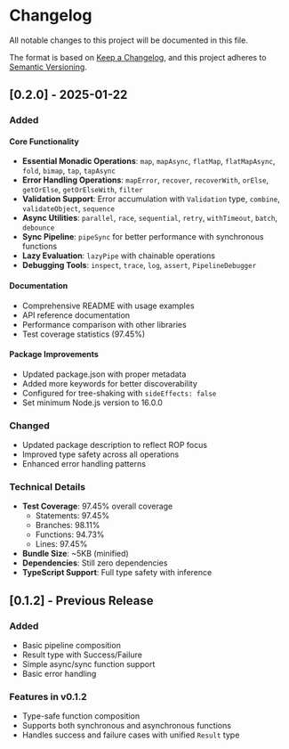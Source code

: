 # Changelog

All notable changes to this project will be documented in this file.

The format is based on [Keep a Changelog](https://keepachangelog.com/en/1.0.0/),
and this project adheres to [Semantic Versioning](https://semver.org/spec/v2.0.0.html).

## [0.2.0] - 2025-01-22

### Added

#### Core Functionality
- **Essential Monadic Operations**: `map`, `mapAsync`, `flatMap`, `flatMapAsync`, `fold`, `bimap`, `tap`, `tapAsync`
- **Error Handling Operations**: `mapError`, `recover`, `recoverWith`, `orElse`, `getOrElse`, `getOrElseWith`, `filter`
- **Validation Support**: Error accumulation with `Validation` type, `combine`, `validateObject`, `sequence`
- **Async Utilities**: `parallel`, `race`, `sequential`, `retry`, `withTimeout`, `batch`, `debounce`
- **Sync Pipeline**: `pipeSync` for better performance with synchronous functions
- **Lazy Evaluation**: `lazyPipe` with chainable operations
- **Debugging Tools**: `inspect`, `trace`, `log`, `assert`, `PipelineDebugger`

#### Documentation
- Comprehensive README with usage examples
- API reference documentation
- Performance comparison with other libraries
- Test coverage statistics (97.45%)

#### Package Improvements
- Updated package.json with proper metadata
- Added more keywords for better discoverability
- Configured for tree-shaking with `sideEffects: false`
- Set minimum Node.js version to 16.0.0

### Changed
- Updated package description to reflect ROP focus
- Improved type safety across all operations
- Enhanced error handling patterns

### Technical Details
- **Test Coverage**: 97.45% overall coverage
  - Statements: 97.45%
  - Branches: 98.11%
  - Functions: 94.73%
  - Lines: 97.45%
- **Bundle Size**: ~5KB (minified)
- **Dependencies**: Still zero dependencies
- **TypeScript Support**: Full type safety with inference

## [0.1.2] - Previous Release

### Added
- Basic pipeline composition
- Result type with Success/Failure
- Simple async/sync function support
- Basic error handling

### Features in v0.1.2
- Type-safe function composition
- Supports both synchronous and asynchronous functions
- Handles success and failure cases with unified `Result` type